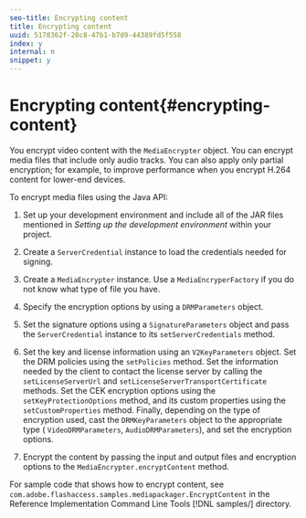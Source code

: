 ```yaml
---
seo-title: Encrypting content
title: Encrypting content
uuid: 5178362f-20c8-47b1-b7d9-44389fd5f558
index: y
internal: n
snippet: y
---
```


# Encrypting content{#encrypting-content}

You encrypt video content with the `MediaEncrypter` object. You can encrypt media files that include only audio tracks. You can also apply only partial encryption; for example, to improve performance when you encrypt H.264 content for lower-end devices.

To encrypt media files using the Java API:

1. Set up your development environment and include all of the JAR files mentioned in *Setting up the development environment* within your project. 
1. Create a `ServerCredential` instance to load the credentials needed for signing. 
1. Create a `MediaEncrypter` instance. Use a `MediaEncryperFactory` if you do not know what type of file you have. 

1. Specify the encryption options by using a `DRMParameters` object. 
1. Set the signature options using a `SignatureParameters` object and pass the `ServerCredential` instance to its `setServerCredentials` method. 

1. Set the key and license information using an `V2KeyParameters` object. Set the DRM policies using the `setPolicies` method. Set the information needed by the client to contact the license server by calling the `setLicenseServerUrl` and `setLicenseServerTransportCertificate` methods. Set the CEK encryption options using the `setKeyProtectionOptions` method, and its custom properties using the `setCustomProperties` method. Finally, depending on the type of encryption used, cast the `DRMKeyParameters` object to the appropriate type ( `VideoDRMParameters`, `AudioDRMParameters`), and set the encryption options. 

1. Encrypt the content by passing the input and output files and encryption options to the `MediaEncrypter.encryptContent` method.

For sample code that shows how to encrypt content, see `com.adobe.flashaccess.samples.mediapackager.EncryptContent` in the Reference Implementation Command Line Tools [!DNL samples/] directory. 
